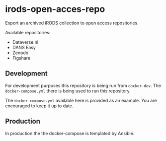 # irods-open-acces-repo

Export an archived iRODS collection to open access repositories.

Available repositories:
 * Dataverse.nl
 * DANS Easy
 * Zenodo
 * Figshare

## Development

For development purposes this repository is being run from `docker-dev`. The `docker-compose.yml` there is being
used to run this repository.

The `docker-compose.yml` available here is provided as an example. You are encouraged to keep it up to date.  

## Production

In production the the docker-compose is templated by Ansible. 
